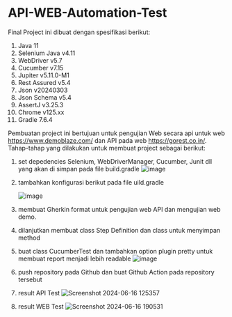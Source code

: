 # API-WEB-Automation-Test

Final Project ini dibuat dengan spesifikasi berikut:
1. Java 11
2. Selenium Java v4.11
3. WebDriver v5.7
4. Cucumber v7.15
5. Jupiter v5.11.0-M1
6. Rest Assured v5.4
7. Json v20240303
8. Json Schema  v5.4
9. AssertJ v3.25.3
10. Chrome v125.xx
11. Gradle 7.6.4

Pembuatan project ini bertujuan untuk pengujian Web secara api untuk web https://www.demoblaze.com/ dan API pada web https://gorest.co.in/.
Tahap-tahap yang dilakukan untuk membuat project sebagai berikut:
1. set depedencies Selenium, WebDriverManager, Cucumber, Junit dll yang akan di simpan pada file build.gradle
   ![image](https://github.com/romirosmawati/Web-API-Automation/assets/32626103/f4506b2f-c2fa-4997-a368-19d346405817)
2. tambahkan konfigurasi berikut pada file uild.gradle
   
   ![image](https://github.com/romirosmawati/Web-API-Automation/assets/32626103/d0723990-e956-492e-967d-a20d0493f612)
4. membuat Gherkin format untuk pengujian web API dan mengujian web demo.
3. dilanjutkan membuat class Step Definition dan class untuk menyimpan method
4. buat class CucumberTest dan tambahkan option plugin pretty untuk membuat report menjadi lebih readable
   ![image](https://github.com/romirosmawati/Web-API-Automation/assets/32626103/f9dccd61-ebd8-45a5-a9fa-0c1f7c8b5925)
5. push repository pada Github dan buat Github Action pada repository tersebut
6. result API Test
   ![Screenshot 2024-06-16 125357](https://github.com/romirosmawati/API-Web-Automation-Test/assets/32626103/8fbe7a33-a84e-406b-9005-7e6f4dc20c82)

8. result WEB Test
![Screenshot 2024-06-16 190531](https://github.com/romirosmawati/API-Web-Automation-Test/assets/32626103/8d4e4c0a-657b-4977-88d7-70b72202afd7)
